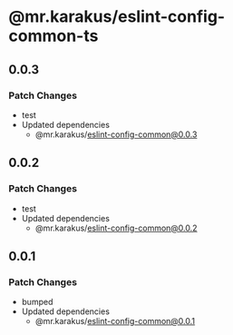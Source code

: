 # @mr.karakus/eslint-config-common-ts

## 0.0.3

### Patch Changes

- test
- Updated dependencies
  - @mr.karakus/eslint-config-common@0.0.3

## 0.0.2

### Patch Changes

- test
- Updated dependencies
  - @mr.karakus/eslint-config-common@0.0.2

## 0.0.1

### Patch Changes

- bumped
- Updated dependencies
  - @mr.karakus/eslint-config-common@0.0.1

